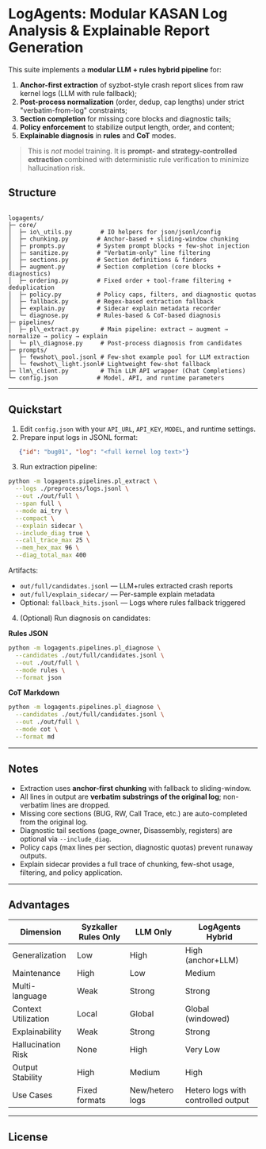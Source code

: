 # LogAgents: Modular KASAN Log Analysis & Explainable Report Generation

This suite implements a **modular LLM + rules hybrid pipeline** for:
1. **Anchor-first extraction** of syzbot-style crash report slices from raw kernel logs (LLM with rule fallback);
2. **Post-process normalization** (order, dedup, cap lengths) under strict "verbatim-from-log" constraints;
3. **Section completion** for missing core blocks and diagnostic tails;
4. **Policy enforcement** to stabilize output length, order, and content;
5. **Explainable diagnosis** in **rules** and **CoT** modes.

> This is *not* model training. It is **prompt- and strategy-controlled extraction** combined with deterministic rule verification to minimize hallucination risk.



## Structure

```

logagents/
├─ core/
│  ├─ io\_utils.py        # IO helpers for json/jsonl/config
│  ├─ chunking.py        # Anchor-based + sliding-window chunking
│  ├─ prompts.py         # System prompt blocks + few-shot injection
│  ├─ sanitize.py        # "Verbatim-only" line filtering
│  ├─ sections.py        # Section definitions & finders
│  ├─ augment.py         # Section completion (core blocks + diagnostics)
│  ├─ ordering.py        # Fixed order + tool-frame filtering + deduplication
│  ├─ policy.py          # Policy caps, filters, and diagnostic quotas
│  ├─ fallback.py        # Regex-based extraction fallback
│  ├─ explain.py         # Sidecar explain metadata recorder
│  └─ diagnose.py        # Rules-based & CoT-based diagnosis
├─ pipelines/
│  ├─ pl\_extract.py      # Main pipeline: extract → augment → normalize → policy → explain
│  └─ pl\_diagnose.py     # Post-process diagnosis from candidates
├─ prompts/
│  ├─ fewshot\_pool.jsonl # Few-shot example pool for LLM extraction
│  └─ fewshot\_light.jsonl# Lightweight few-shot fallback
├─ llm\_client.py         # Thin LLM API wrapper (Chat Completions)
└─ config.json           # Model, API, and runtime parameters

````

---

## Quickstart

1. Edit `config.json` with your `API_URL`, `API_KEY`, `MODEL`, and runtime settings.
2. Prepare input logs in JSONL format:
```json
   {"id": "bug01", "log": "<full kernel log text>"}
````

3. Run extraction pipeline:

```bash
python -m logagents.pipelines.pl_extract \
  --logs ./preprocess/logs.jsonl \
  --out ./out/full \
  --span full \
  --mode ai_try \
  --compact \
  --explain sidecar \
  --include_diag true \
  --call_trace_max 25 \
  --mem_hex_max 96 \
  --diag_total_max 400
```

Artifacts:

* `out/full/candidates.jsonl` — LLM+rules extracted crash reports
* `out/full/explain_sidecar/` — Per-sample explain metadata
* Optional: `fallback_hits.jsonl` — Logs where rules fallback triggered

4. (Optional) Run diagnosis on candidates:

**Rules JSON**

```bash
python -m logagents.pipelines.pl_diagnose \
  --candidates ./out/full/candidates.jsonl \
  --out ./out/full \
  --mode rules \
  --format json
```

**CoT Markdown**

```bash
python -m logagents.pipelines.pl_diagnose \
  --candidates ./out/full/candidates.jsonl \
  --out ./out/full \
  --mode cot \
  --format md
```

---

## Notes

* Extraction uses **anchor-first chunking** with fallback to sliding-window.
* All lines in output are **verbatim substrings of the original log**; non-verbatim lines are dropped.
* Missing core sections (BUG, RW, Call Trace, etc.) are auto-completed from the original log.
* Diagnostic tail sections (page\_owner, Disassembly, registers) are optional via `--include_diag`.
* Policy caps (max lines per section, diagnostic quotas) prevent runaway outputs.
* Explain sidecar provides a full trace of chunking, few-shot usage, filtering, and policy application.

---

## Advantages

| Dimension           | Syzkaller Rules Only | LLM Only        | LogAgents Hybrid                   |
| ------------------- | -------------------- | --------------- | ---------------------------------- |
| Generalization      | Low                  | High            | High (anchor+LLM)                  |
| Maintenance         | High                 | Low             | Medium                             |
| Multi-language      | Weak                 | Strong          | Strong                             |
| Context Utilization | Local                | Global          | Global (windowed)                  |
| Explainability      | Weak                 | Strong          | Strong                             |
| Hallucination Risk  | None                 | High            | Very Low                           |
| Output Stability    | High                 | Medium          | High                               |
| Use Cases           | Fixed formats        | New/hetero logs | Hetero logs with controlled output |

---

## License


